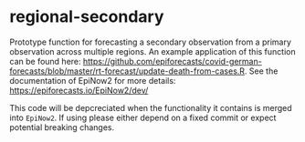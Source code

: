 # regional-secondary

Prototype function for forecasting a secondary observation from a primary observation across multiple regions. An example application of this function can be found here: https://github.com/epiforecasts/covid-german-forecasts/blob/master/rt-forecast/update-death-from-cases.R. See the documentation of EpiNow2 for more details: https://epiforecasts.io/EpiNow2/dev/


This code will be depcreciated when the functionality it contains is merged into `EpiNow2`. If using please either depend on a fixed commit or expect potential breaking changes.
